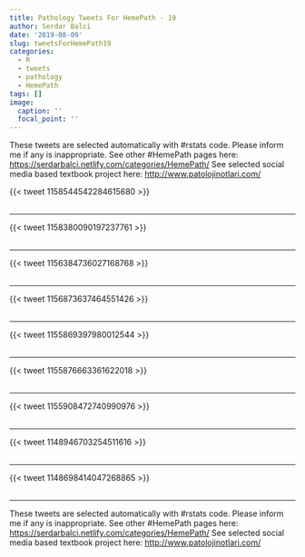 ```yaml
---
title: Pathology Tweets For HemePath - 19
author: Serdar Balci
date: '2019-08-09'
slug: tweetsForHemePath19
categories:
  - R
  - tweets
  - pathology
  - HemePath
tags: []
image:
  caption: ''
  focal_point: ''
---
```



These tweets are selected automatically with #rstats code. Please inform me if any is inappropriate.
See other #HemePath pages here: https://serdarbalci.netlify.com/categories/HemePath/ 
See selected social media based textbook project here: http://www.patolojinotlari.com/

{{< tweet 1158544542284615680 >}}
<br>
<br>
<hr>
{{< tweet 1158380090197237761 >}}
<br>
<br>
<hr>
{{< tweet 1156384736027168768 >}}
<br>
<br>
<hr>
{{< tweet 1156873637464551426 >}}
<br>
<br>
<hr>
{{< tweet 1155869397980012544 >}}
<br>
<br>
<hr>
{{< tweet 1155876663361622018 >}}
<br>
<br>
<hr>
{{< tweet 1155908472740990976 >}}
<br>
<br>
<hr>
{{< tweet 1148946703254511616 >}}
<br>
<br>
<hr>
{{< tweet 1148698414047268865 >}}
<br>
<br>
<hr>


These tweets are selected automatically with #rstats code. Please inform me if any is inappropriate.
See other #HemePath pages here: https://serdarbalci.netlify.com/categories/HemePath/ 
See selected social media based textbook project here: http://www.patolojinotlari.com/
